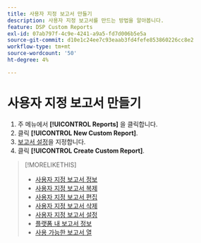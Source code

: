 ```yaml
---
title: 사용자 지정 보고서 만들기
description: 사용자 지정 보고서를 만드는 방법을 알아봅니다.
feature: DSP Custom Reports
exl-id: 07ab797f-4c9e-4241-a9a5-fd7d006b5e5a
source-git-commit: d10e1c24ee7c93eaab3fd4fefe853860226cc8e2
workflow-type: tm+mt
source-wordcount: '50'
ht-degree: 4%

---
```


# 사용자 지정 보고서 만들기

1. 주 메뉴에서 **[!UICONTROL Reports]** 을 클릭합니다.
1. 클릭 **[!UICONTROL New Custom Report]**.
1. [보고서 설정](/help/dsp/reports/report-settings.md)을 지정합니다.
1. 클릭 **[!UICONTROL Create Custom Report]**.

>[!MORELIKETHIS]
>
>* [사용자 지정 보고서 정보](/help/dsp/reports/report-about.md)
>* [사용자 지정 보고서 복제](/help/dsp/reports/report-copy.md)
>* [사용자 지정 보고서 편집](/help/dsp/reports/report-edit.md)
>* [사용자 지정 보고서 삭제](/help/dsp/reports/report-delete.md)
>* [사용자 지정 보고서 설정](/help/dsp/reports/report-settings.md)
>* [플랫폼 내 보고서 정보](/help/dsp/campaign-management/reports/campaign-reports-about.md)
>* [사용 가능한 보고서 열](/help/dsp/reports/report-columns.md)

